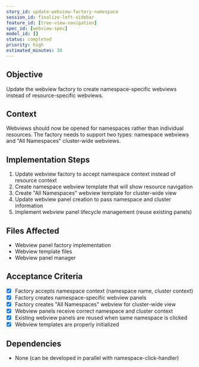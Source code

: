 ```yaml
---
story_id: update-webview-factory-namespace
session_id: finalize-left-sidebar
feature_id: [tree-view-navigation]
spec_id: [webview-spec]
model_id: []
status: completed
priority: high
estimated_minutes: 30
---
```


## Objective
Update the webview factory to create namespace-specific webviews instead of resource-specific webviews.

## Context
Webviews should now be opened for namespaces rather than individual resources. The factory needs to support two types: namespace webviews and "All Namespaces" cluster-wide webviews.

## Implementation Steps
1. Update webview factory to accept namespace context instead of resource context
2. Create namespace webview template that will show resource navigation
3. Create "All Namespaces" webview template for cluster-wide view
4. Update webview panel creation to pass namespace and cluster information
5. Implement webview panel lifecycle management (reuse existing panels)

## Files Affected
- Webview panel factory implementation
- Webview template files
- Webview panel manager

## Acceptance Criteria
- [x] Factory accepts namespace context (namespace name, cluster context)
- [x] Factory creates namespace-specific webview panels
- [x] Factory creates "All Namespaces" webview for cluster-wide view
- [x] Webview panels receive correct namespace and cluster context
- [x] Existing webview panels are reused when same namespace is clicked
- [x] Webview templates are properly initialized

## Dependencies
- None (can be developed in parallel with namespace-click-handler)

